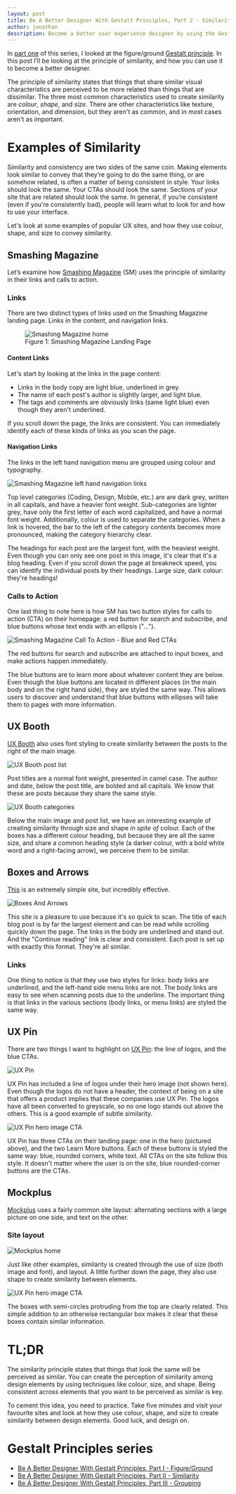 ```yaml
---
layout: post
title: Be A Better Designer With Gestalt Principles, Part 2 - Similarity
author: jonathan
description: Become a better user experience designer by using the Gestalt principle of similarity. The Gestalt principle of similarity states that things that share similar visual characteristics are perceived to be more related than things that are dissimilar. The three most common characteristics used to create similarity are colour, shape, and size. In this post I’ll be looking at the principle of similarity, and how you can use it to become a better designer.
---
```


In [part one](https://thinkux.ca/blog/be-a-better-designer-with-gestalt-principles-part-1-figure-ground/) of this series, I looked at the figure/ground [Gestalt principle](https://www.smashingmagazine.com/2014/03/design-principles-visual-perception-and-the-principles-of-gestalt/). In this post I’ll be looking at the principle of similarity, and how you can use it to become a better designer.

The principle of similarity states that things that share similar visual characteristics are perceived to be more related than things that are dissimilar. The three most common characteristics used to create similarity are *colour*, *shape*, and *size*. There are other characteristics like texture, orientation, and dimension, but they aren't as common, and in most cases aren't as important.

# Examples of Similarity #

Similarity and consistency are two sides of the same coin. Making elements look similar to convey that they’re going to do the same thing, or are somehow related, is often a matter of being consistent in style. Your links should look the same. Your CTAs should look the same. Sections of your site that are related should look the same. In general, if you’re consistent (even if you’re consistently bad), people will learn what to look for and how to use your interface.

Let's look at some examples of popular UX sites, and how they use colour, shape, and size to convey similarity.

## Smashing Magazine ##

Let’s examine how [Smashing Magazine](https://www.smashingmagazine.com/) (SM) uses the principle of similarity in their links and calls to action.

### Links ###

There are two distinct types of links used on the Smashing Magazine landing page. Links in the content, and navigation links.

<figure class="figure">
  <img src="{{ site.baseurl }}/images/gestalt/similarity/smashing-home.png"
    class="img-responsive"
    alt="Smashing Magazine home"
    />
  <figcaption class="figure-caption">Figure 1: Smashing Magazine Landing Page</figcaption>
</figure>

#### Content Links ####

Let's start by looking at the links in the page content:
* Links in the body copy are light blue, underlined in grey.
* The name of each post's author is slightly larger, and light blue.
* The tags and comments are obviously links (same light blue) even though they aren't underlined.

If you scroll down the page, the links are consistent. You can immediately identify each of these kinds of links as you scan the page.

#### Navigation Links ####

The links in the left hand navigation menu are grouped using colour and typography.

<img src="{{ site.baseurl }}/images/gestalt/similarity/smashing-lhs_links.png"
  class="img-responsive"
  alt="Smashing Magazine left hand navigation links"
  />

Top level categories (Coding, Design, Mobile, etc.) are are dark grey, written in all capitals, and have a heavier font weight. Sub-categories are lighter grey, have only the first letter of each word capitalized, and have a normal font weight. Additionally, colour is used to separate the categories. When a link is hovered, the bar to the left of the category contents becomes more pronounced, making the category hierarchy clear.

The headings for each post are the largest font, with the heaviest weight. Even though you can only see one post in this image, it's clear that it's a blog heading. Even if you scroll down the page at breakneck speed, you can identify the individual posts by their headings. Large size, dark colour: they're headings!

### Calls to Action ###

One last thing to note here is how SM has two button styles for calls to action (CTA) on their homepage: a red button for search and subscribe, and blue buttons whose text ends with an ellipsis ("...").

<img src="{{ site.baseurl }}/images/gestalt/similarity/smashing-blue_and_red.jpg"
  class="img-responsive"
  alt="Smashing Magazine Call To Action - Blue and Red CTAs"
  />

The red buttons for search and subscribe are attached to input boxes, and make actions happen immediately.

The blue buttons are to learn more about whatever content they are below. Even though the blue buttons are located in different places (in the main body and on the right hand side), they are styled the same way. This allows users to discover and understand that blue buttons with ellipses will take them to pages with more information.

## UX Booth ##

[UX Booth](http://www.uxbooth.com/) also uses font styling to create similarity between the posts to the right of the main image.

<img src="{{ site.baseurl }}/images/gestalt/similarity/uxbooth-home_top.png"
  class="img-responsive"
  alt="UX Booth post list"
  />

Post titles are a normal font weight, presented in camel case. The author and date, below the post title, are bolded and all capitals. We know that these are posts because they share the same style.

<img src="{{ site.baseurl }}/images/gestalt/similarity/uxbooth-home_bottom.png"
  class="img-responsive"
  alt="UX Booth categories"
  />

Below the main image and post list, we have an interesting example of creating similarity through size and shape _in spite of_ colour. Each of the boxes has a different colour heading, but because they are all the same size, and share a common heading style (a darker colour, with a bold white word and a right-facing arrow), we perceive them to be similar.

## Boxes and Arrows ##

[This](http://www.boxesandarrows.com) is an extremely simple site, but incredibly effective.

<img src="{{ site.baseurl }}/images/gestalt/similarity/boxesandarrows-home.png"
  class="img-responsive"
  alt="Boxes And Arrows"
  />

This site is a pleasure to use because it's so quick to scan. The title of each blog post is by far the largest element and can be read while scrolling quickly down the page. The links in the body are underlined and stand out. And the "Continue reading" link is clear and consistent. Each post is set up with exactly this format. They're all similar.

### Links ###

One thing to notice is that they use two styles for links: body links are underlined, and the left-hand side menu links are not. The body links are easy to see when scanning posts due to the underline. The important thing is that links in the various sections (body links, or menu links) are styled the same way.

## UX Pin ##

There are two things I want to highlight on [UX Pin](http://www.uxpin.com): the line of logos, and the blue CTAs.

<img src="{{ site.baseurl }}/images/gestalt/similarity/uxpin-home.png"
  class="img-responsive"
  alt="UX Pin"
  />

UX Pin has included a line of logos under their hero image (not shown here). Even though the logos do not have a header, the context of being on a site that offers a product implies that these companies use UX Pin. The logos have all been converted to greyscale, so no one logo stands out above the others. This is a good example of subtle similarity.

<img src="{{ site.baseurl }}/images/gestalt/similarity/uxpin-hero_cta.png"
  class="img-responsive"
  alt="UX Pin hero image CTA"
  />

UX Pin has three CTAs on their landing page: one in the hero (pictured above), and the two Learn More buttons. Each of these buttons is styled the same way: blue, rounded corners, white text. All CTAs on the site follow this style. It doesn't matter where the user is on the site, blue rounded-corner buttons are the CTAs.

## Mockplus ##

[Mockplus](http://www.mockplus.com) uses a fairly common site layout: alternating sections with a large picture on one side, and text on the other.

### Site layout ###

<img src="{{ site.baseurl }}/images/gestalt/similarity/mockplus-home.png"
  class="img-responsive"
  alt="Mockplus home"
  />

Just like other examples, similarity is created through the use of size (both image and font), and layout. A little further down the page, they also use shape to create similarity between elements.

<img src="{{ site.baseurl }}/images/gestalt/similarity/mockplus-boxes.png"
  class="img-responsive"
  alt="UX Pin hero image CTA"
  />

The boxes with semi-circles protruding from the top are clearly related. This simple addition to an otherwise rectangular box makes it clear that these boxes contain similar information.

# TL;DR #

The similarity principle states that things that look the same will be perceived as similar. You can create the perception of similarity among design elements by using techniques like colour, size, and shape. Being consistent across elements that you want to be perceived as similar is key.

To cement this idea, you need to practice. Take five minutes and visit your favourite sites and look at how they use colour, shape, and size to create similarity between design elements. Good luck, and design on.

# Gestalt Principles series #

* [Be A Better Designer With Gestalt Principles, Part I - Figure/Ground](https://thinkux.ca/blog/be-a-better-designer-with-gestalt-principles-part-1-figure-ground/)
* [Be A Better Designer With Gestalt Principles, Part II - Similarity](https://thinkux.ca/blog/be-a-better-designer-with-gestalt-principles-part-2-similarity/)
* [Be A Better Designer With Gestalt Principles, Part III - Grouping](https://thinkux.ca/blog/be-a-better-designer-with-gestalt-principles-part-3-grouping/)

